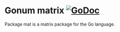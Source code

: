 # Gonum matrix [![GoDoc](https://godoc.org/gonum.org/v1/gonum/mat?status.svg)](https://godoc.org/gonum.org/v1/gonum/mat)

Package mat is a matrix package for the Go language.
